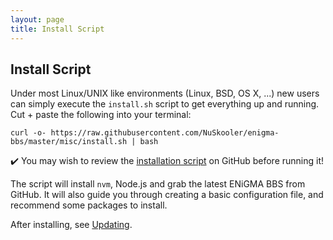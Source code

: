 ```yaml
---
layout: page
title: Install Script
---
```

## Install Script
Under most Linux/UNIX like environments (Linux, BSD, OS X, ...)  new users can simply execute the `install.sh` script to get everything up and running. Cut + paste the following into your terminal:

```
curl -o- https://raw.githubusercontent.com/NuSkooler/enigma-bbs/master/misc/install.sh | bash
```

:heavy_check_mark: You may wish to review the [installation script](https://raw.githubusercontent.com/NuSkooler/enigma-bbs/master/misc/install.sh)
on GitHub before running it!

The script will install `nvm`, Node.js and grab the latest ENiGMA BBS from GitHub. It will also guide you through creating a basic configuration file, and recommend some packages to install.

After installing, see [Updating](/docs/admin/updating.md).

